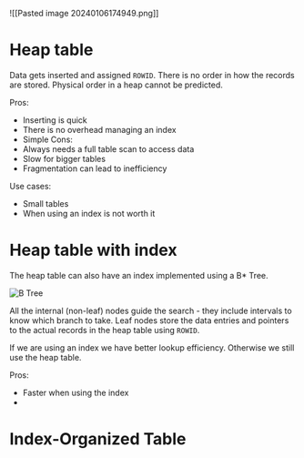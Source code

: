 ![[Pasted image 20240106174949.png]]
# Heap table
Data gets inserted and assigned `ROWID`. There is no order in how the records are stored. Physical order in a heap cannot be predicted.

Pros:
- Inserting is quick
- There is no overhead managing an index
- Simple
Cons:
- Always needs a full table scan to access data
- Slow for bigger tables
- Fragmentation can lead to inefficiency

Use cases:
- Small tables
- When using an index is not worth it
# Heap table with index
The heap table can also have an index implemented using a B* Tree.

![B Tree](https://i.imgur.com/rLkcdAZ.png)

All the internal (non-leaf) nodes guide the search - they include intervals to know which branch to take.
Leaf nodes store the data entries and pointers to the actual records in the heap table using `ROWID`. 

If we are using an index we have better lookup efficiency. Otherwise we still use the heap table.

Pros:
- Faster when using the index
- 

# Index-Organized Table

